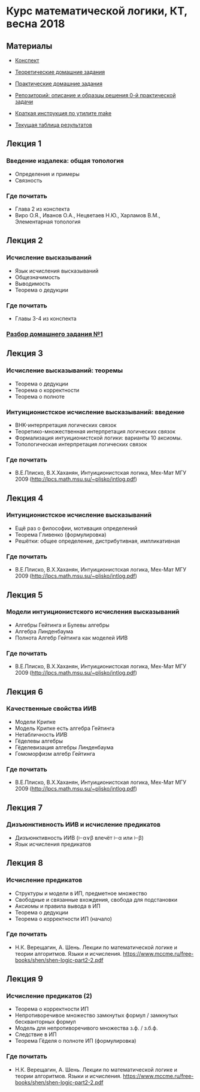 Курс математической логики, КТ, весна 2018
==========================
## Материалы
+ [Конспект](https://github.com/shd/logic2018/blob/master/conspect.pdf)

+ [Теоретические домашние задания](https://github.com/shd/logic2018/blob/master/hw-theory.pdf)

+ [Практические домашние задания](https://github.com/shd/logic2018/blob/master/hw-practice.pdf)
+ [Репозиторий: описание и образцы решения 0-й практической задачи](https://github.com/itegulov/hw0-reference-solutions)
+ [Краткая инструкция по утилите make](https://github.com/shd/logic2018/blob/master/make.pdf)

+ [Текущая таблица результатов](https://docs.google.com/spreadsheets/d/1bKqIwqPvx7SMMzwIrkA_f4dwiBX3h_Lt-mGNUQ0zFjE/edit?usp=drivesdk)

## Лекция 1
### Введение издалека: общая топология
+ Определения и примеры
+ Связность
### Где почитать
+ Глава 2 из конспекта
+ Виро О.Я., Иванов О.А., Нецветаев Н.Ю., Харламов В.М., Элементарная топология

## Лекция 2
### Исчисление высказываний
+ Язык исчисления высказываний
+ Общезначимость
+ Выводимость
+ Теорема о дедукции
### Где почитать
+ Главы 3-4 из конспекта
### [Разбор домашнего задания №1](https://github.com/shd/logic2018/blob/master/hw1-editorial.pdf)

## Лекция 3
### Исчисление высказываний: теоремы
+ Теорема о дедукции
+ Теорема о корректности
+ Теорема о полноте
### Интуиционистское исчисление высказываний: введение
+ BHK-интерпретация логических связок
+ Теоретико-множественная интерпретация логических связок
+ Формализация интуиционистской логики: варианты 10 аксиомы. 
+ Топологическая интерпретация логических связок
### Где почитать
+ В.Е.Плиско, В.Х.Хаханян, Интуиционистская логика, Мех-Мат МГУ 2009 (http://lpcs.math.msu.su/~plisko/intlog.pdf)

## Лекция 4
### Интуиционистское исчисление высказываний
+ Ещё раз о философии, мотивация определений
+ Теорема Гливенко (формулировка)
+ Решётки: общее определение, дистрибутивная, импликативная
### Где почитать
+ В.Е.Плиско, В.Х.Хаханян, Интуиционистская логика, Мех-Мат МГУ 2009 (http://lpcs.math.msu.su/~plisko/intlog.pdf)

## Лекция 5
### Модели интуиционистского исчисления высказываний
+ Алгебры Гейтинга и Булевы алгебры
+ Алгебра Линденбаума
+ Полнота Алгебр Гейтинга как моделей ИИВ
### Где почитать
+ В.Е.Плиско, В.Х.Хаханян, Интуиционистская логика, Мех-Мат МГУ 2009 (http://lpcs.math.msu.su/~plisko/intlog.pdf)

## Лекция 6
### Качественные свойства ИИВ
+ Модели Крипке
+ Модель Крипке есть алгебра Гейтинга
+ Нетабличность ИИВ
+ Гёделевы алгебры
+ Гёделевизация алгебры Линденбаума
+ Гомоморфизм алгебр Гейтинга
### Где почитать
+ В.Е.Плиско, В.Х.Хаханян, Интуиционистская логика, Мех-Мат МГУ 2009 (http://lpcs.math.msu.su/~plisko/intlog.pdf)

## Лекция 7
### Дизъюнктивность ИИВ и исчисление предикатов
+ Дизъюнктивность ИИВ (⊢α∨β влечёт ⊢α или ⊢β)
+ Язык исчисления предикатов

## Лекция 8
### Исчисление предикатов
+ Структуры и модели в ИП, предметное множество
+ Свободные и связанные вхождения, свобода для подстановки
+ Аксиомы и правила вывода в ИП
+ Теорема о дедукции
+ Теорема о корректности ИП (начало)
### Где почитать
+ Н.К. Верещагин, А. Шень. Лекции по математической логике и теории алгоритмов. Языки и исчисления.
https://www.mccme.ru/free-books/shen/shen-logic-part2-2.pdf

## Лекция 9
### Исчисление предикатов (2)
+ Теорема о корректности ИП
+ Непротиворечивое множество замкнутых формул / замкнутых бескванторных формул
+ Модель для непротиворечивого множества з.ф. / з.б.ф.
+ Следствие в ИП
+ Теорема Гёделя о полноте ИП (формулировка)
### Где почитать
+ Н.К. Верещагин, А. Шень. Лекции по математической логике и теории алгоритмов. Языки и исчисления.
https://www.mccme.ru/free-books/shen/shen-logic-part2-2.pdf
 